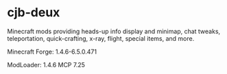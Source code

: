cjb-deux
========

Minecraft mods providing heads-up info display and minimap, chat tweaks, teleportation, quick-crafting, x-ray, flight, special items, and more.

Minecraft Forge: 1.4.6-6.5.0.471

ModLoader: 1.4.6
MCP 7.25
